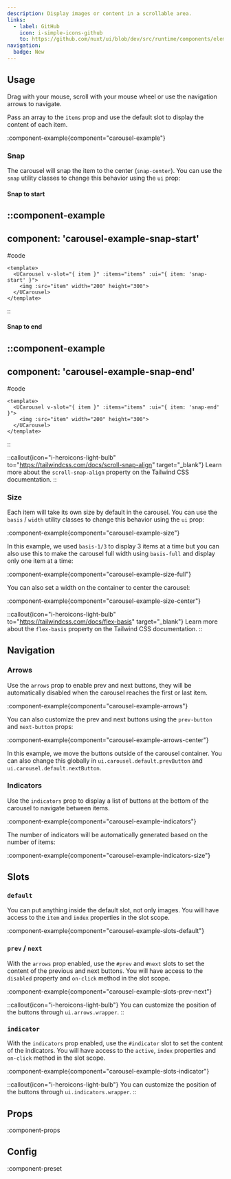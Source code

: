 ```yaml
---
description: Display images or content in a scrollable area.
links:
  - label: GitHub
    icon: i-simple-icons-github
    to: https://github.com/nuxt/ui/blob/dev/src/runtime/components/elements/Carousel.vue
navigation:
  badge: New
---
```


## Usage

Drag with your mouse, scroll with your mouse wheel or use the navigation arrows to navigate.

Pass an array to the `items` prop and use the default slot to display the content of each item.

:component-example{component="carousel-example"}

### Snap

The carousel will snap the item to the center (`snap-center`). You can use the `snap` utility classes to change this behavior using the `ui` prop:

#### Snap to start

::component-example
---
component: 'carousel-example-snap-start'
---

#code
```vue
<template>
  <UCarousel v-slot="{ item }" :items="items" :ui="{ item: 'snap-start' }">
    <img :src="item" width="200" height="300">
  </UCarousel>
</template>
```
::

#### Snap to end

::component-example
---
component: 'carousel-example-snap-end'
---

#code
```vue
<template>
  <UCarousel v-slot="{ item }" :items="items" :ui="{ item: 'snap-end' }">
    <img :src="item" width="200" height="300">
  </UCarousel>
</template>
```
::

::callout{icon="i-heroicons-light-bulb" to="https://tailwindcss.com/docs/scroll-snap-align" target="_blank"}
Learn more about the `scroll-snap-align` property on the Tailwind CSS documentation.
::

### Size

Each item will take its own size by default in the carousel. You can use the `basis` / `width` utility classes to change this behavior using the `ui` prop:

:component-example{component="carousel-example-size"}

In this example, we used `basis-1/3` to display 3 items at a time but you can also use this to make the carousel full width using `basis-full` and display only one item at a time:

:component-example{component="carousel-example-size-full"}

You can also set a width on the container to center the carousel:

:component-example{component="carousel-example-size-center"}

::callout{icon="i-heroicons-light-bulb" to="https://tailwindcss.com/docs/flex-basis" target="_blank"}
Learn more about the `flex-basis` property on the Tailwind CSS documentation.
::

## Navigation

### Arrows

Use the `arrows` prop to enable prev and next buttons, they will be automatically disabled when the carousel reaches the first or last item.

:component-example{component="carousel-example-arrows"}

You can also customize the prev and next buttons using the `prev-button` and `next-button` props:

:component-example{component="carousel-example-arrows-center"}

In this example, we move the buttons outside of the carousel container. You can also change this globally in `ui.carousel.default.prevButton` and `ui.carousel.default.nextButton`.

### Indicators

Use the `indicators` prop to display a list of buttons at the bottom of the carousel to navigate between items.

:component-example{component="carousel-example-indicators"}

The number of indicators will be automatically generated based on the number of items:

:component-example{component="carousel-example-indicators-size"}

## Slots

### `default`

You can put anything inside the default slot, not only images. You will have access to the `item` and `index` properties in the slot scope.

:component-example{component="carousel-example-slots-default"}

### `prev` / `next`

With the `arrows` prop enabled, use the `#prev` and `#next` slots to set the content of the previous and next buttons. You will have access to the `disabled` property and `on-click` method in the slot scope.

:component-example{component="carousel-example-slots-prev-next"}

::callout{icon="i-heroicons-light-bulb"}
You can customize the position of the buttons through `ui.arrows.wrapper`.
::

### `indicator`

With the `indicators` prop enabled, use the `#indicator` slot to set the content of the indicators. You will have access to the `active`, `index` properties and `on-click` method in the slot scope.

:component-example{component="carousel-example-slots-indicator"}

::callout{icon="i-heroicons-light-bulb"}
You can customize the position of the buttons through `ui.indicators.wrapper`.
::

## Props

:component-props

## Config

:component-preset
